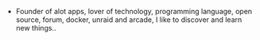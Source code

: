- Founder of alot apps, lover of technology, programming language, open source, forum, docker, unraid and arcade, I like to discover and learn new things..
  <br>
































































